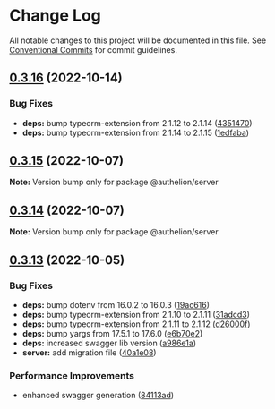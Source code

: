 # Change Log

All notable changes to this project will be documented in this file.
See [Conventional Commits](https://conventionalcommits.org) for commit guidelines.

## [0.3.16](https://github.com/Tada5hi/authelion/compare/@authelion/server@0.3.15...@authelion/server@0.3.16) (2022-10-14)


### Bug Fixes

* **deps:** bump typeorm-extension from 2.1.12 to 2.1.14 ([4351470](https://github.com/Tada5hi/authelion/commit/4351470990f88b7f2c5c46236369a3d96360271d))
* **deps:** bump typeorm-extension from 2.1.14 to 2.1.15 ([1edfaba](https://github.com/Tada5hi/authelion/commit/1edfabae3a95fec9073806494ae673574f682c04))





## [0.3.15](https://github.com/Tada5hi/authelion/compare/@authelion/server@0.3.14...@authelion/server@0.3.15) (2022-10-07)

**Note:** Version bump only for package @authelion/server





## [0.3.14](https://github.com/Tada5hi/authelion/compare/@authelion/server@0.3.13...@authelion/server@0.3.14) (2022-10-07)

**Note:** Version bump only for package @authelion/server





## [0.3.13](https://github.com/Tada5hi/authelion/compare/@authelion/server@0.3.12...@authelion/server@0.3.13) (2022-10-05)


### Bug Fixes

* **deps:** bump dotenv from 16.0.2 to 16.0.3 ([19ac616](https://github.com/Tada5hi/authelion/commit/19ac6162d463bf70a5b39ddfc606f09c78bf8692))
* **deps:** bump typeorm-extension from 2.1.10 to 2.1.11 ([31adcd3](https://github.com/Tada5hi/authelion/commit/31adcd30d6aa06512374c8e87b1f5e3e6674209b))
* **deps:** bump typeorm-extension from 2.1.11 to 2.1.12 ([d26000f](https://github.com/Tada5hi/authelion/commit/d26000f7242283259bb63a8b3b44c43194014199))
* **deps:** bump yargs from 17.5.1 to 17.6.0 ([e6b70e2](https://github.com/Tada5hi/authelion/commit/e6b70e218b5bbb685e59eaad1ecc093d5484c0cb))
* **deps:** increased swagger lib version ([a986e1a](https://github.com/Tada5hi/authelion/commit/a986e1a2b387bb6f30d42578ac8a98182493127d))
* **server:** add migration file ([40a1e08](https://github.com/Tada5hi/authelion/commit/40a1e08c87b527d6bf046c0d55a6b408f5e5b72b))


### Performance Improvements

* enhanced swagger generation ([84113ad](https://github.com/Tada5hi/authelion/commit/84113ad10c3c1a8164772216cf455cf7700e46bf))
